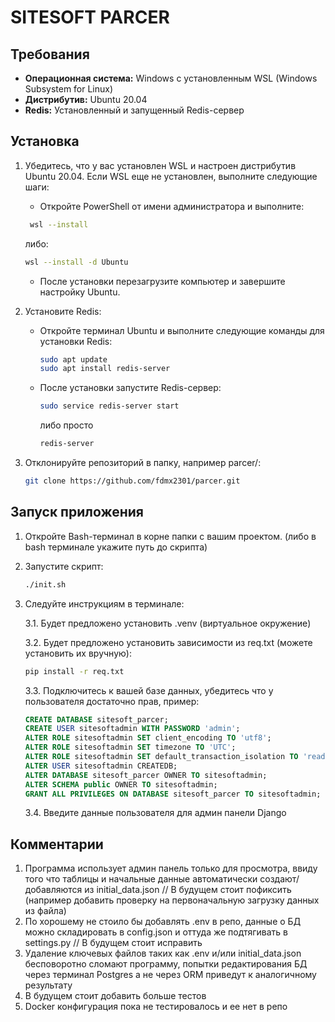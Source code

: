 # SITESOFT PARCER

## Требования

- **Операционная система:** Windows с установленным WSL (Windows Subsystem for Linux)
- **Дистрибутив:** Ubuntu 20.04
- **Redis:** Установленный и запущенный Redis-сервер

## Установка

1. Убедитесь, что у вас установлен WSL и настроен дистрибутив Ubuntu 20.04. Если WSL еще не установлен, выполните следующие шаги:
   - Откройте PowerShell от имени администратора и выполните:
    ```bash
     wsl --install
     ```
     либо:
     ```bash
     wsl --install -d Ubuntu
     ```
   - После установки перезагрузите компьютер и завершите настройку Ubuntu.

2. Установите Redis:
   - Откройте терминал Ubuntu и выполните следующие команды для установки Redis:
     ```bash
     sudo apt update
     sudo apt install redis-server
     ```
   - После установки запустите Redis-сервер:
     ```bash
     sudo service redis-server start
     ```
     либо просто
     ```bash
     redis-server
     ```
3. Отклонируйте репозиторий в папку, например parcer/:
    ```bash
    git clone https://github.com/fdmx2301/parcer.git
    ```

## Запуск приложения

1. Откройте Bash-терминал в корне папки с вашим проектом. (либо в bash терминале укажите путь до скрипта)
2. Запустите скрипт:
   ```bash
   ./init.sh
   ```
3. Следуйте инструкциям в терминале:

    3.1. Будет предложено установить .venv (виртуальное окружение)

    3.2. Будет предложено установить зависимости из req.txt (можете установить их вручную):
    ```bash
    pip install -r req.txt
    ```

    3.3. Подключитесь к вашей базе данных, убедитесь что у пользователя достаточно прав, пример:
    ```sql
    CREATE DATABASE sitesoft_parcer;
    CREATE USER sitesoftadmin WITH PASSWORD 'admin';
    ALTER ROLE sitesoftadmin SET client_encoding TO 'utf8';
    ALTER ROLE sitesoftadmin SET timezone TO 'UTC';
    ALTER ROLE sitesoftadmin SET default_transaction_isolation TO 'read committed';
    ALTER USER sitesoftadmin CREATEDB;
    ALTER DATABASE sitesoft_parcer OWNER TO sitesoftadmin;
    ALTER SCHEMA public OWNER TO sitesoftadmin;
    GRANT ALL PRIVILEGES ON DATABASE sitesoft_parcer TO sitesoftadmin;
    ```
    
    3.4. Введите данные пользователя для админ панели Django

## Комментарии
1) Программа использует админ панель только для просмотра, ввиду того что таблицы и начальные
данные автоматически создают/добавляются из initial_data.json // В будущем стоит пофиксить (например
добавить проверку на первоначальную загрузку данных из файла)
2) По хорошему не стоило бы добавлять .env в репо, данные о БД можно складировать в config.json
и оттуда же подтягивать в settings.py // В будущем стоит исправить
3) Удаление ключевых файлов таких как .env и/или initial_data.json бесповоротно сломают программу,
попытки редактирования БД через терминал Postgres а не через ORM приведут к аналогичному результату
4) В будущем стоит добавить больше тестов
5) Docker конфигурация пока не тестировалось и ее нет в репо